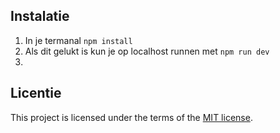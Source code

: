 ## Instalatie
1. In je termanal `npm install`
1. Als dit gelukt is kun je op localhost runnen met `npm run dev`
2. 
## Licentie

This project is licensed under the terms of the [MIT license](./LICENSE).
